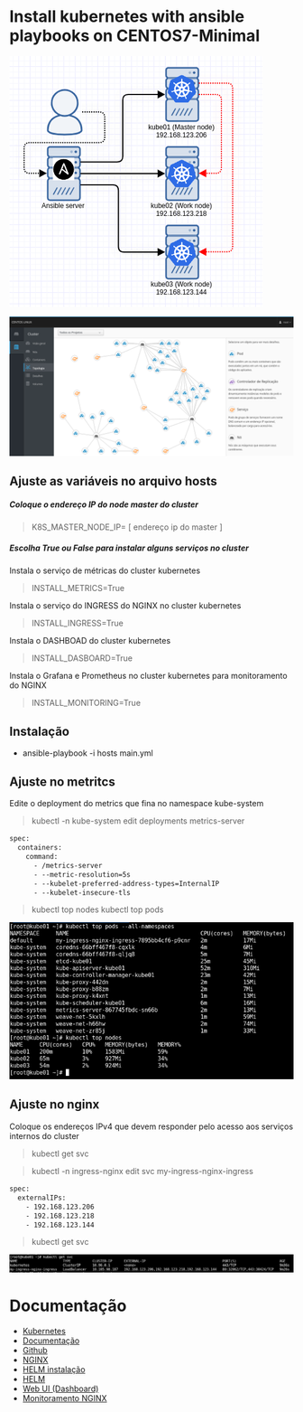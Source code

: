# Install kubernetes with ansible playbooks on CENTOS7-Minimal

![](docs/project.png)

![](docs/cockpit.png)

## Ajuste as variáveis no arquivo hosts

##### Coloque o endereço IP do node master do cluster

> K8S_MASTER_NODE_IP= [ endereço ip do master ] 

##### Escolha True ou False para instalar alguns serviços no cluster

Instala o serviço de métricas do cluster kubernetes

> INSTALL_METRICS=True

Instala o serviço do INGRESS do NGINX no cluster kubernetes

> INSTALL_INGRESS=True

Instala o DASHBOAD do cluster kubernetes

> INSTALL_DASBOARD=True

Instala o Grafana e Prometheus no cluster kubernetes para monitoramento do NGINX

> INSTALL_MONITORING=True


## Instalação

- ansible-playbook -i hosts main.yml

## Ajuste no metritcs

Edite o deployment do metrics que fina no namespace kube-system

> kubectl -n kube-system edit deployments metrics-server

	spec:
      containers:
        command:
          - /metrics-server
          - --metric-resolution=5s
          - --kubelet-preferred-address-types=InternalIP
          - --kubelet-insecure-tls

> kubectl top nodes
> kubectl top pods

![](docs/metrics.png)

## Ajuste no nginx 

Coloque os endereços IPv4 que devem responder pelo acesso aos serviços internos do cluster

> kubectl get svc

> kubectl -n ingress-nginx edit svc my-ingress-nginx-ingress

	spec:
	  externalIPs:
	    - 192.168.123.206
	    - 192.168.123.218
	    - 192.168.123.144

> kubectl get svc

![](docs/svc.png)

# Documentação

- [Kubernetes](https://kubernetes.io/pt/docs/home/)
- [Documentação](https://docs.ansible.com/ansible/latest/index.html)
- [Github](https://github.com/ansible/ansible)
- [NGINX](https://github.com/kubernetes/ingress-nginx)
- [HELM instalação](https://docs.nginx.com/nginx-ingress-controller/installation/installation-with-helm/)
- [HELM](https://helm.sh/docs/)
- [Web UI (Dashboard)](https://kubernetes.io/docs/tasks/access-application-cluster/web-ui-dashboard/)
- [Monitoramento NGINX](https://kubernetes.github.io/ingress-nginx/user-guide/monitoring/#grafana)